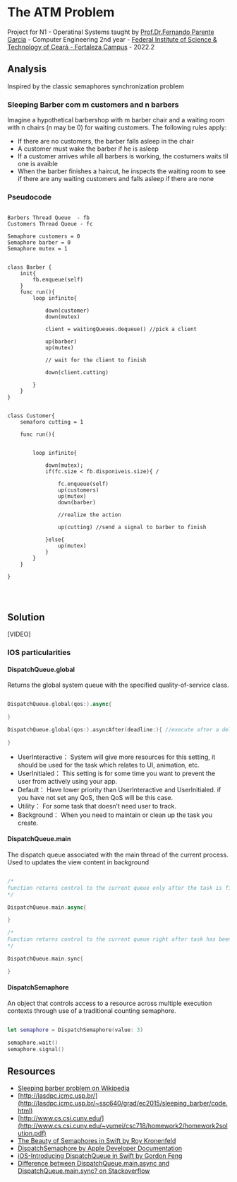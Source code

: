
# The ATM Problem
Project for N1 - Operatinal Systems taught by [Prof.Dr.Fernando Parente Garcia](http://lattes.cnpq.br/2634131135774711) - Computer Engineering 2nd year - [Federal Institute of Science & Technology of Ceará - Fortaleza Campus](https://ifce.edu.br/fortaleza) - 2022.2


## Analysis
Inspired by the classic semaphores synchronization problem

### Sleeping Barber com m customers and n barbers 

Imagine a hypothetical barbershop with m barber chair and a waiting room with n chairs (n may be 0) for waiting customers. The following rules apply:

- If there are no customers, the barber falls asleep in the chair
- A customer must wake the barber if he is asleep
- If a customer arrives while all barbers is working, the costumers waits til one is avaible
- When the barber finishes a haircut, he inspects the waiting room to see if there are any waiting customers and falls asleep if there are none


### Pseudocode

```

Barbers Thread Queue  - fb
Customers Thread Queue - fc

Semaphore customers = 0
Semaphore barber = 0
Semaphore mutex = 1


class Barber {
    init{
        fb.enqueue(self)
    }
    func run(){
        loop infinito{
            
            down(customer)
            down(mutex)
            
            client = waitingQueues.dequeue() //pick a client 
            
            up(barber)
            up(mutex)
            
            // wait for the client to finish
            
            down(client.cutting)
            
        }
    }
}


class Customer{
    semaforo cutting = 1
    
    func run(){
        
        
        loop infinito{
            
            down(mutex);
            if(fc.size < fb.disponiveis.size){ /
                
                fc.enqueue(self)
                up(customers)
                up(mutex)
                down(barber)
                
                //realize the action
                
                up(cutting) //send a signal to barber to finish
                
            }else{
                up(mutex)
            }
        }
    }
    
}




````
## Solution

[VIDEO] 


### IOS particularities

#### DispatchQueue.global

Returns the global system queue with the specified quality-of-service class.

```Swift

DispatchQueue.global(qos:).async{

}

DispatchQueue.global(qos:).asyncAfter(deadline:){ //execute after a delay

}

```

- UserInteractive： 
System will give more resources for this setting, it should be used for the task which relates to UI, animation, etc.
- UserInitialed： 
This setting is for some time you want to prevent the user from actively using your app.
- Default： 
Have lower priority than UserInteractive and UserInitialed. if you have not set any QoS, then QoS will be this case.
- Utility： 
For some task that doesn’t need user to track.
- Background： 
When you need to maintain or clean up the task you create.

#### DispatchQueue.main

The dispatch queue associated with the main thread of the current process. Used to updates the view content in background

```Swift

/*
function returns control to the current queue only after the task is finished. It blocks the queue and waits until the task is finished.
*/

DispatchQueue.main.async{

}

/*
Function returns control to the current queue right after task has been sent to be performed on the different queue. It doesn't wait until the task is finished. It doesn't block the queue.
*/

DispatchQueue.main.sync{ 

}

```
#### DispatchSemaphore

An object that controls access to a resource across multiple execution contexts through use of a traditional counting semaphore.

```Swift

let semaphore = DispatchSemaphore(value: 3)

semaphore.wait()
semaphore.signal()

```

## Resources

- [Sleeping barber problem on Wikipedia](https://en.wikipedia.org/wiki/Sleeping_barber_problem#:~:text=In%20computer%20science%2C%20the%20sleeping,are%20multiple%20operating%20system%20processes.)
- [http://lasdpc.icmc.usp.br/](http://lasdpc.icmc.usp.br/~ssc640/grad/ec2015/sleeping_barber/code.html)
- [http://www.cs.csi.cuny.edu/](http://www.cs.csi.cuny.edu/~yumei/csc718/homework2/homework2solution.pdf)
- [The Beauty of Semaphores in Swift by Roy Kronenfeld](https://medium.com/@roykronenfeld/semaphores-in-swift-e296ea80f860)
- [DispatchSemaphore by Apple Developer Documentation](https://developer.apple.com/documentation/dispatch/dispatchsemaphore)
- [iOS-Introducing DispatchQueue in Swift by Gordon Feng](https://towardsdev.com/ios-introducing-dispatchqueue-in-swift-e9c6fbf8be1d)
- [Difference between DispatchQueue.main.async and DispatchQueue.main.sync? on Stackoverflow](https://stackoverflow.com/questions/44324595/difference-between-dispatchqueue-main-async-and-dispatchqueue-main-sync)




